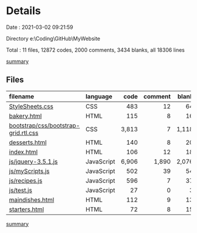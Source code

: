 # Details

Date : 2021-03-02 09:21:59

Directory e:\Coding\GitHub\MyWebsite

Total : 11 files,  12872 codes, 2000 comments, 3434 blanks, all 18306 lines

[summary](results.md)

## Files
| filename | language | code | comment | blank | total |
| :--- | :--- | ---: | ---: | ---: | ---: |
| [StyleSheets.css](/StyleSheets.css) | CSS | 483 | 12 | 64 | 559 |
| [bakery.html](/bakery.html) | HTML | 115 | 8 | 16 | 139 |
| [bootstrap/css/bootstrap-grid.rtl.css](/bootstrap/css/bootstrap-grid.rtl.css) | CSS | 3,813 | 7 | 1,118 | 4,938 |
| [desserts.html](/desserts.html) | HTML | 140 | 8 | 20 | 168 |
| [index.html](/index.html) | HTML | 106 | 12 | 18 | 136 |
| [js/jquery-3.5.1.js](/js/jquery-3.5.1.js) | JavaScript | 6,906 | 1,890 | 2,076 | 10,872 |
| [js/myScripts.js](/js/myScripts.js) | JavaScript | 502 | 39 | 54 | 595 |
| [js/recipes.js](/js/recipes.js) | JavaScript | 596 | 7 | 37 | 640 |
| [js/test.js](/js/test.js) | JavaScript | 27 | 0 | 3 | 30 |
| [maindishes.html](/maindishes.html) | HTML | 112 | 9 | 13 | 134 |
| [starters.html](/starters.html) | HTML | 72 | 8 | 15 | 95 |

[summary](results.md)